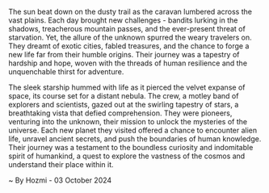 
The sun beat down on the dusty trail as the caravan lumbered across the vast plains.  Each day brought new challenges - bandits lurking in the shadows, treacherous mountain passes, and the ever-present threat of starvation. Yet, the allure of the unknown spurred the weary travelers on.  They dreamt of exotic cities, fabled treasures, and the chance to forge a new life far from their humble origins.  Their journey was a tapestry of hardship and hope, woven with the threads of human resilience and the unquenchable thirst for adventure.

The sleek starship hummed with life as it pierced the velvet expanse of space, its course set for a distant nebula.  The crew, a motley band of explorers and scientists, gazed out at the swirling tapestry of stars, a breathtaking vista that defied comprehension.  They were pioneers, venturing into the unknown, their mission to unlock the mysteries of the universe.  Each new planet they visited offered a chance to encounter alien life, unravel ancient secrets, and push the boundaries of human knowledge.  Their journey was a testament to the boundless curiosity and indomitable spirit of humankind, a quest to explore the vastness of the cosmos and understand their place within it. 

~ By Hozmi - 03 October 2024
